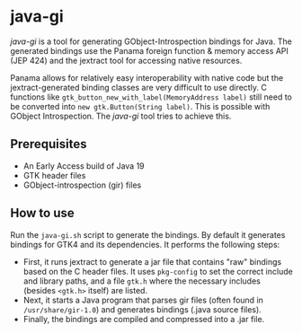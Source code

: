 # java-gi
*java-gi* is a tool for generating GObject-Introspection bindings for Java. The generated bindings use the Panama foreign function & memory access API (JEP 424) and the jextract tool for accessing native resources.

Panama allows for relatively easy interoperability with native code but the jextract-generated binding classes are very difficult to use directly. C functions like `gtk_button_new_with_label(MemoryAddress label)` still need to be converted into `new gtk.Button(String label)`. This is possible with GObject Introspection. The *java-gi* tool tries to achieve this.

## Prerequisites
- An Early Access build of Java 19
- GTK header files
- GObject-introspection (gir) files

## How to use
Run the `java-gi.sh` script to generate the bindings. By default it generates bindings for GTK4 and its dependencies. It performs the following steps:
- First, it runs jextract to generate a jar file that contains "raw" bindings based on the C header files. It uses `pkg-config` to set the correct include and library paths, and a file `gtk.h` where the necessary includes (besides `<gtk.h>` itself) are listed.
- Next, it starts a Java program that parses gir files (often found in `/usr/share/gir-1.0`) and generates bindings (.java source files).
- Finally, the bindings are compiled and compressed into a .jar file.
